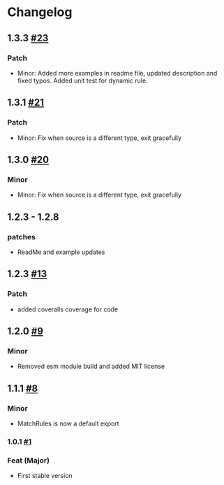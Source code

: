 # Changelog

<!--
Read this section if it's your first time writing changelog, if not read anyway.

Guidelines:
- Don't dump commit log diffs as changelogs. Bad idea, it is.
- Changelogs are for humans, not machines.
- There should be an entry for every single version.
- The same types of changes should be grouped.
- the latest version comes first.

Tags:
- Added: for new features.
- Changed: for changes in existing functionality.
- Deprecated: for soon-to-be removed features.
- Removed: for now removed features.
- Fixed: for any bug fixes.
- Security: in case of vulnerabilities.

Good to have: commit or PR links.
-->

## 1.3.3 [#23](https://github.com/naman03malhotra/match-rules/pull/23)

### Patch

- Minor: Added more examples in readme file, updated description and fixed typos. Added unit test for dynamic rule.

## 1.3.1 [#21](https://github.com/naman03malhotra/match-rules/pull/21)

### Patch

- Minor: Fix when source is a different type, exit gracefully

## 1.3.0 [#20](https://github.com/naman03malhotra/match-rules/pull/20)

### Minor

- Minor: Fix when source is a different type, exit gracefully

## 1.2.3 - 1.2.8

### patches

- ReadMe and example updates

## 1.2.3 [#13](https://github.com/naman03malhotra/match-rules/pull/13)

### Patch

- added coveralls coverage for code

## 1.2.0 [#9](https://github.com/naman03malhotra/match-rules/pull/9)

### Minor

- Removed esm module build and added MIT license

## 1.1.1 [#8](https://github.com/naman03malhotra/match-rules/pull/8)

### Minor

- MatchRules is now a default export

### 1.0.1 [#1](https://github.com/naman03malhotra/match-rules/pull/1)

### Feat (Major)

- First stable version

